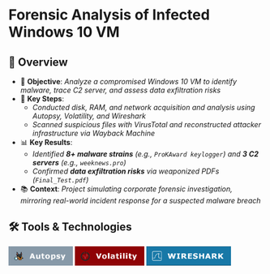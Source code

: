 # Forensic Analysis of Infected Windows 10 VM

## 📖 **Overview**  
- 🎯 **Objective**: *Analyze a compromised Windows 10 VM to identify malware, trace C2 server, and assess data exfiltration risks*
- 📝 **Key Steps**:
  - *Conducted disk, RAM, and network acquisition and analysis using Autopsy, Volatility, and Wireshark*
  - *Scanned suspicious files with VirusTotal and reconstructed attacker infrastructure via Wayback Machine*
- 📊 **Key Results**:
  - *Identified **8+ malware strains** (e.g., `ProKAward keylogger`) and **3 C2 servers** (e.g., `weeknews.pro`)*
  - *Confirmed **data exfiltration risks** via weaponized PDFs (`Final_Test.pdf`)*
- 📚 **Context**: *Project simulating corporate forensic investigation, mirroring real-world incident response for a suspected malware breach* 

## 🛠️ **Tools & Technologies**  
<div align="left">  
  <img src="https://github.com/ReihanPramudito/ReihanPramudito/blob/main/ImageAssets/autopsy.png?raw=true" width="127" alt="Autopsy"/>
  <img src="https://github.com/ReihanPramudito/ReihanPramudito/blob/main/ImageAssets/volatility.png?raw=true" width="137" alt="Volatility"/>
  <img src="https://github.com/ReihanPramudito/ReihanPramudito/blob/main/ImageAssets/wireshark.png?raw=true" width="167" alt="Wireshark"/>
</div>
